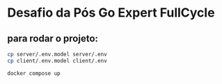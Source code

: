# Desafio da Pós Go Expert FullCycle

## para rodar o projeto:

```bash
cp server/.env.model server/.env
cp client/.env.model client/.env

docker compose up
```
